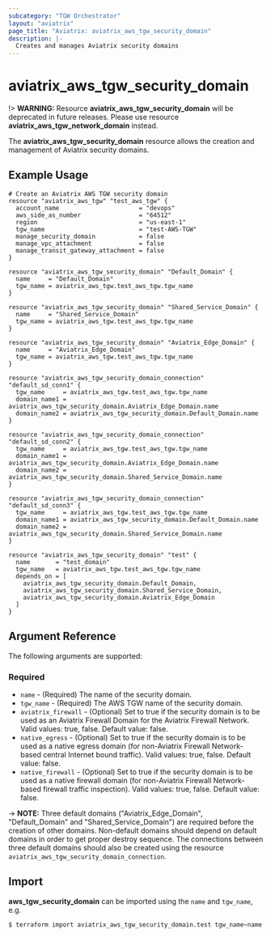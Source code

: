```yaml
---
subcategory: "TGW Orchestrator"
layout: "aviatrix"
page_title: "Aviatrix: aviatrix_aws_tgw_security_domain"
description: |-
  Creates and manages Aviatrix security domains
---
```


# aviatrix_aws_tgw_security_domain

!> **WARNING:** Resource **aviatrix_aws_tgw_security_domain** will be deprecated in future releases. Please use resource **aviatrix_aws_tgw_network_domain** instead.

The **aviatrix_aws_tgw_security_domain** resource allows the creation and management of Aviatrix security domains.

## Example Usage

```hcl
# Create an Aviatrix AWS TGW security domain
resource "aviatrix_aws_tgw" "test_aws_tgw" {
  account_name                      = "devops"
  aws_side_as_number                = "64512"
  region                            = "us-east-1"
  tgw_name                          = "test-AWS-TGW"
  manage_security_domain            = false
  manage_vpc_attachment             = false
  manage_transit_gateway_attachment = false
}

resource "aviatrix_aws_tgw_security_domain" "Default_Domain" {
  name     = "Default_Domain"
  tgw_name = aviatrix_aws_tgw.test_aws_tgw.tgw_name
}

resource "aviatrix_aws_tgw_security_domain" "Shared_Service_Domain" {
  name     = "Shared_Service_Domain"
  tgw_name = aviatrix_aws_tgw.test_aws_tgw.tgw_name
}

resource "aviatrix_aws_tgw_security_domain" "Aviatrix_Edge_Domain" {
  name     = "Aviatrix_Edge_Domain"
  tgw_name = aviatrix_aws_tgw.test_aws_tgw.tgw_name
}

resource "aviatrix_aws_tgw_security_domain_connection" "default_sd_conn1" {
  tgw_name     = aviatrix_aws_tgw.test_aws_tgw.tgw_name
  domain_name1 = aviatrix_aws_tgw_security_domain.Aviatrix_Edge_Domain.name
  domain_name2 = aviatrix_aws_tgw_security_domain.Default_Domain.name
}

resource "aviatrix_aws_tgw_security_domain_connection" "default_sd_conn2" {
  tgw_name     = aviatrix_aws_tgw.test_aws_tgw.tgw_name
  domain_name1 = aviatrix_aws_tgw_security_domain.Aviatrix_Edge_Domain.name
  domain_name2 = aviatrix_aws_tgw_security_domain.Shared_Service_Domain.name
}

resource "aviatrix_aws_tgw_security_domain_connection" "default_sd_conn3" {
  tgw_name     = aviatrix_aws_tgw.test_aws_tgw.tgw_name
  domain_name1 = aviatrix_aws_tgw_security_domain.Default_Domain.name
  domain_name2 = aviatrix_aws_tgw_security_domain.Shared_Service_Domain.name
}

resource "aviatrix_aws_tgw_security_domain" "test" {
  name       = "test_domain"
  tgw_name   = aviatrix_aws_tgw.test_aws_tgw.tgw_name
  depends_on = [
    aviatrix_aws_tgw_security_domain.Default_Domain,
    aviatrix_aws_tgw_security_domain.Shared_Service_Domain,
    aviatrix_aws_tgw_security_domain.Aviatrix_Edge_Domain
  ]
}
```

## Argument Reference

The following arguments are supported:

### Required
* `name` - (Required) The name of the security domain.
* `tgw_name` - (Required) The AWS TGW name of the security domain.
* `aviatrix_firewall` - (Optional) Set to true if the security domain is to be used as an Aviatrix Firewall Domain for the Aviatrix Firewall Network. Valid values: true, false. Default value: false.
* `native_egress` - (Optional) Set to true if the security domain is to be used as a native egress domain (for non-Aviatrix Firewall Network-based central Internet bound traffic). Valid values: true, false. Default value: false.
* `native_firewall` - (Optional) Set to true if the security domain is to be used as a native firewall domain (for non-Aviatrix Firewall Network-based firewall traffic inspection). Valid values: true, false. Default value: false.

-> **NOTE:** Three default domains ("Aviatrix_Edge_Domain", "Default_Domain" and "Shared_Service_Domain") are required before the creation of other domains. Non-default domains should depend on default domains in order to get proper destroy sequence. The connections between three default domains should also be created using the resource `aviatrix_aws_tgw_security_domain_connection`. 

## Import

**aws_tgw_security_domain** can be imported using the `name` and `tgw_name`, e.g.

```
$ terraform import aviatrix_aws_tgw_security_domain.test tgw_name~name
```
